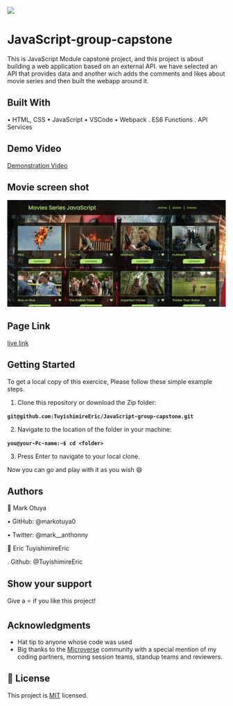 
![](https://img.shields.io/badge/Microverse-blueviolet)

# JavaScript-group-capstone
This is JavaScript Module capstone project, and this project is about building a web application based on an external API. we have selected an API that provides data and another wich adds the comments and likes about movie series and then built the webapp around it. 

## Built With

• HTML, CSS 
• JavaScript
• VSCode
• Webpack
. ES6 Functions
. API Services

## Demo Video
[Demonstration Video](https://drive.google.com/drive/folders/1wtzX7u8tSCPgpJryMD9TiMrA8NoiLf1s?usp=sharing)

## Movie screen shot
<img width="788" alt="moviescreenshot" src="web.png">

## Page Link 

[live link](https://tuyishimireeric.github.io/JavaScript-group-capstone/dist/)


## Getting Started
To get a local copy of this exercice, Please follow these simple example steps.

1. Clone this repository or download the Zip folder:

**``git@github.com:TuyishimireEric/JavaScript-group-capstone.git``**

2. Navigate to the location of the folder in your machine:

**``you@your-Pc-name:~$ cd <folder>``**

3. Press Enter to navigate to your local clone.

Now you can go and play with it as you wish :smile:

## Authors
👤 Mark Otuya

• GitHub: @markotuya0

• Twitter: @mark__anthonny

👤 Eric TuyishimireEric

. Github: @TuyishimireEric

## Show your support
Give a ⭐️ if you like this project!

## Acknowledgments

- Hat tip to anyone whose code was used
- Big thanks to the [Microverse](https://bit.ly/MicroverseTN) community with a special mention of my coding partners, morning session teams, standup teams and reviewers.

## 📝 License
This project is [MIT](./LICENSE.txt) licensed.
